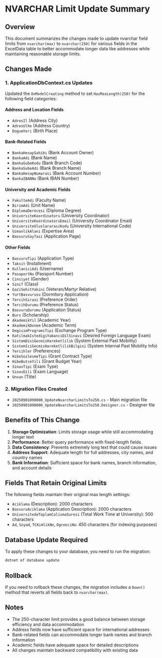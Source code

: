 # NVARCHAR Limit Update Summary

## Overview
This document summarizes the changes made to update nvarchar field limits from `nvarchar(max)` to `nvarchar(250)` for various fields in the ExcelData table to better accommodate longer data like addresses while maintaining reasonable storage limits.

## Changes Made

### 1. ApplicationDbContext.cs Updates
Updated the `OnModelCreating` method to set `HasMaxLength(250)` for the following field categories:

#### Address and Location Fields
- `AdresIl` (Address City)
- `AdresUlke` (Address Country) 
- `DogumYeri` (Birth Place)

#### Bank-Related Fields
- `BankaHesapSahibi` (Bank Account Owner)
- `BankaAdi` (Bank Name)
- `BankaSubeKodu` (Bank Branch Code)
- `BankaSubeAdi` (Bank Branch Name)
- `BankaHesapNumarasi` (Bank Account Number)
- `BankaIBANNo` (Bank IBAN Number)

#### University and Academic Fields
- `FakulteAdi` (Faculty Name)
- `BirimAdi` (Unit Name)
- `DiplomaDerecesi` (Diploma Degree)
- `UniversiteKoordinatoru` (University Coordinator)
- `UniversiteKoordinatoruEmail` (University Coordinator Email)
- `UniversiteUluslararasiKodu` (University International Code)
- `UzmanlikAlani` (Expertise Area)
- `BasvuruSayfasi` (Application Page)

#### Other Fields
- `BasvuruTipi` (Application Type)
- `Taksit` (Installment)
- `KullaniciAdi` (Username)
- `PasaportNo` (Passport Number)
- `Cinsiyet` (Gender)
- `Sinif` (Class)
- `GaziSehitYakini` (Veteran/Martyr Relative)
- `YurtBasvurusu` (Dormitory Application)
- `TercihSirasi` (Preference Order)
- `TercihDurumu` (Preference Status)
- `BasvuruDurumu` (Application Status)
- `Burs` (Scholarship)
- `AkademikYil` (Academic Year)
- `AkademikDonem` (Academic Term)
- `DegisimProgramiTipi` (Exchange Program Type)
- `KatilmakIstedigiYabanciDilSinavi` (Desired Foreign Language Exam)
- `SistemDisiGecmisHareketlilik` (System External Past Mobility)
- `SistemIciGecmisHareketlilikBilgisi` (System Internal Past Mobility Info)
- `Tercihler` (Preferences)
- `HibeSozlesmeTipi` (Grant Contract Type)
- `HibeButceYili` (Grant Budget Year)
- `SinavTipi` (Exam Type)
- `SinavDili` (Exam Language)
- `Unvan` (Title)

### 2. Migration Files Created
- `20250901090000_UpdateNvarcharLimitsTo250.cs` - Main migration file
- `20250901090000_UpdateNvarcharLimitsTo250.Designer.cs` - Designer file

## Benefits of This Change

1. **Storage Optimization**: Limits storage usage while still accommodating longer text
2. **Performance**: Better query performance with fixed-length fields
3. **Data Consistency**: Prevents extremely long text that could cause issues
4. **Address Support**: Adequate length for full addresses, city names, and country names
5. **Bank Information**: Sufficient space for bank names, branch information, and account details

## Fields That Retain Original Limits

The following fields maintain their original max length settings:
- `Aciklama` (Description): 2000 characters
- `BasvuruAciklama` (Application Description): 2000 characters  
- `UniversitedeToplamCalismaSuresi` (Total Work Time at University): 500 characters
- `Ad`, `Soyad`, `TCKimlikNo`, `OgrenciNo`: 450 characters (for indexing purposes)

## Database Update Required

To apply these changes to your database, you need to run the migration:

```bash
dotnet ef database update
```

## Rollback

If you need to rollback these changes, the migration includes a `Down()` method that reverts all fields back to `nvarchar(max)`.

## Notes

- The 250-character limit provides a good balance between storage efficiency and data accommodation
- Address fields now have sufficient space for international addresses
- Bank-related fields can accommodate longer bank names and branch information
- Academic fields have adequate space for detailed descriptions
- All changes maintain backward compatibility with existing data
